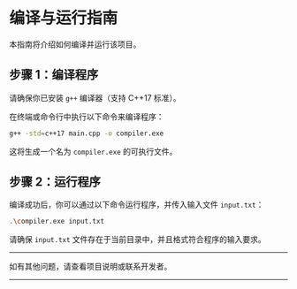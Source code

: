 
# 编译与运行指南

本指南将介绍如何编译并运行该项目。

## 步骤 1：编译程序

请确保你已安装 `g++` 编译器（支持 C++17 标准）。

在终端或命令行中执行以下命令来编译程序：

```bash
g++ -std=c++17 main.cpp -o compiler.exe
```

这将生成一个名为 `compiler.exe` 的可执行文件。

## 步骤 2：运行程序

编译成功后，你可以通过以下命令运行程序，并传入输入文件 `input.txt`：

```bash
.\compiler.exe input.txt
```

请确保 `input.txt` 文件存在于当前目录中，并且格式符合程序的输入要求。

---

如有其他问题，请查看项目说明或联系开发者。

--- 
